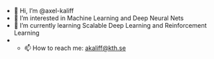 - 👋 Hi, I’m @axel-kaliff
- 👀 I’m interested in Machine Learning and Deep Neural Nets
- 🌱 I’m currently learning Scalable Deep Learning and Reinforcement Learning
- - 📫 How to reach me: akaliff@kth.se

<!---
axel-kaliff/axel-kaliff is a ✨ special ✨ repository because its `README.md` (this file) appears on your GitHub profile.
You can click the Preview link to take a look at your changes.
--->
